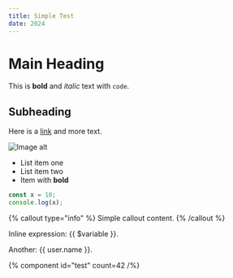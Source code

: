 ```yaml
---
title: Simple Test
date: 2024
---
```


# Main Heading

This is **bold** and *italic* text with `code`.

## Subheading

Here is a [link](url) and more text.

![Image alt](image.png)

- List item one
- List item two
- Item with **bold**

```javascript
const x = 10;
console.log(x);
```

{% callout type="info" %}
Simple callout content.
{% /callout %}

Inline expression: {{ $variable }}.

Another: {{ user.name }}.

{% component id="test" count=42 /%}
